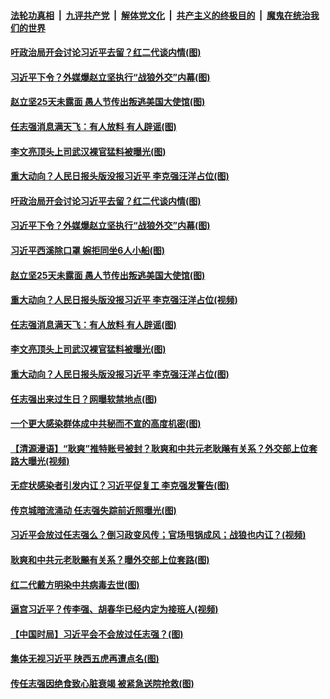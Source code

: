 ####  [法轮功真相](../../../../basic/blob/master/README.md?t=04030431) &nbsp;|&nbsp; [九评共产党](../../../../9ping.md/blob/master/README.md?t=04030431) &nbsp;|&nbsp; [解体党文化](../../../../jtdwh.md/blob/master/README.md?t=04030431)  &nbsp;|&nbsp; [共产主义的终极目的](../../../../gczydzjmd.md/blob/master/README.md?t=04030431) &nbsp;|&nbsp; [魔鬼在统治我们的世界](../../../../mgztzwmdsj.md/blob/master/README.md?t=04030431) 

#### [吁政治局开会讨论习近平去留？红二代谈内情(图)](../pages/p2/928389.md?t=04030431) 

#### [习近平下令？外媒爆赵立坚执行“战狼外交”内幕(图)](../pages/p2/928348.md?t=04030431) 

#### [赵立坚25天未露面 愚人节传出叛逃美国大使馆(图)](../pages/p2/928261.md?t=04030431) 

#### [任志强消息满天飞：有人放料 有人辟谣(图)](../pages/p2/928244.md?t=04030431) 

#### [李文亮顶头上司武汉裸官猛料被曝光(图)](../pages/p2/928228.md?t=04030431) 

#### [重大动向？人民日报头版没报习近平 李克强汪洋占位(图)](../pages/p2/928168.md?t=04030431) 

#### [吁政治局开会讨论习近平去留？红二代谈内情(图)](../pages/p2/928389.md?t=04030431) 

#### [习近平下令？外媒爆赵立坚执行“战狼外交”内幕(图)](../pages/p2/928348.md?t=04030431) 

#### [习近平西溪除口罩 婉拒同坐6人小船(图)](../pages/p2/928340.md?t=04030431) 

#### [赵立坚25天未露面 愚人节传出叛逃美国大使馆(图)](../pages/p2/928261.md?t=04030431) 

#### [重大动向？人民日报头版没报习近平 李克强汪洋占位(视频)](../pages/p2/928266.md?t=04030431) 

#### [任志强消息满天飞：有人放料 有人辟谣(图)](../pages/p2/928244.md?t=04030431) 

#### [李文亮顶头上司武汉裸官猛料被曝光(图)](../pages/p2/928228.md?t=04030431) 

#### [重大动向？人民日报头版没报习近平 李克强汪洋占位(图)](../pages/p2/928168.md?t=04030431) 

#### [任志强出来过生日？网曝软禁地点(图)](../pages/p2/928165.md?t=04030431) 

#### [一个更大感染群体成中共秘而不宣的高度机密(图)](../pages/p2/928182.md?t=04030431) 

#### [【清源漫语】“耿爽”推特账号被封？耿爽和中共元老耿飚有关系？外交部上位套路大曝光(视频)](../pages/p2/928161.md?t=04030431) 

#### [无症状感染者引发内讧？习近平促复工 李克强发警告(图)](../pages/p2/928117.md?t=04030431) 

#### [传京城暗流涌动 任志强失踪前近照曝光(图)](../pages/p2/928097.md?t=04030431) 

#### [习近平会放过任志强么？倒习政变风传；官场甩锅成风；战狼也内讧？(视频)](../pages/p2/928089.md?t=04030431) 

#### [耿爽和中共元老耿飈有关系？曝外交部上位套路(图)](../pages/p2/928049.md?t=04030431) 

#### [红二代戴方明染中共病毒去世(图)](../pages/p2/927998.md?t=04030431) 

#### [逼宫习近平？传李强、胡春华已经内定为接班人(视频)](../pages/p2/927915.md?t=04030431) 

#### [【中国时局】习近平会不会放过任志强？(图)](../pages/p2/927923.md?t=04030431) 

#### [集体无视习近平 陕西五虎再遭点名(图)](../pages/p2/927945.md?t=04030431) 

#### [传任志强因绝食致心脏衰竭 被紧急送院抢救(图)](../pages/p2/927949.md?t=04030431) 

